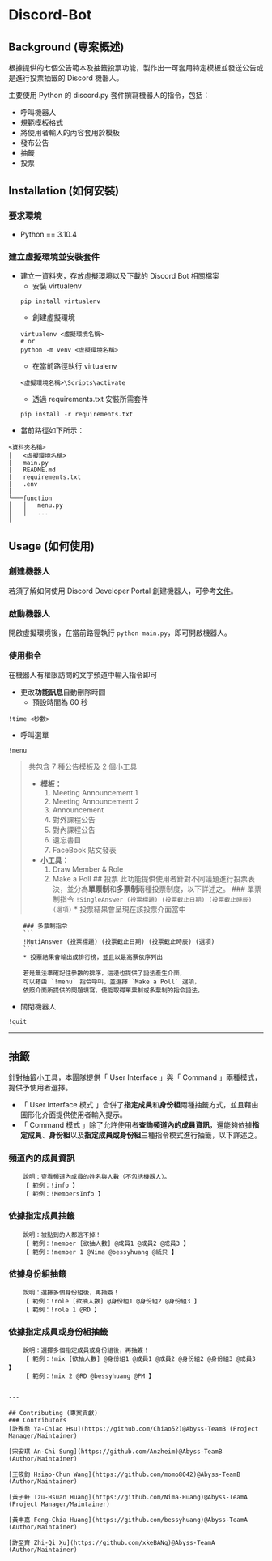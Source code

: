 # Discord-Bot
## Background (專案概述)
根據提供的七個公告範本及抽籤投票功能，製作出一可套用特定模板並發送公告或是進行投票抽籤的 Discord 機器人。

主要使用 Python 的 discord.py 套件撰寫機器人的指令，包括：
* 呼叫機器人
* 規範模板格式
* 將使用者輸入的內容套用於模板
* 發布公告
* 抽籤
* 投票

## Installation (如何安裝)
### 要求環境
* Python == 3.10.4

### 建立虛擬環境並安裝套件
* 建立一資料夾，存放虛擬環境以及下載的 Discord Bot 相關檔案
  * 安裝 virtualenv
  ```
  pip install virtualenv
  ```
  * 創建虛擬環境
  ```
  virtualenv <虛擬環境名稱>
  # or
  python -m venv <虛擬環境名稱>
  ```
  * 在當前路徑執行 virtualenv
  ```
  <虛擬環境名稱>\Scripts\activate
  ```
  * 透過 requirements.txt 安裝所需套件
  ```
  pip install -r requirements.txt
  ```
* 當前路徑如下所示：
```
<資料夾名稱>
│   <虛擬環境名稱>
|   main.py
|   README.md
|   requirements.txt
|   .env
|   
└───function
│   │   menu.py
│   │   ...
│   
```
## Usage (如何使用)
### 創建機器人
若須了解如何使用 Discord Developer Portal 創建機器人，可參考[文件](https://github.com/Project-Abyss/Discord-Bot/blob/main/create_discord_bot_application.md)。
### 啟動機器人
開啟虛擬環境後，在當前路徑執行 ```python main.py```，即可開啟機器人。
### 使用指令
在機器人有權限訪問的文字頻道中輸入指令即可
* 更改**功能訊息**自動刪除時間
  * 預設時間為 60 秒
```
!time <秒數>
```
* 呼叫選單
```
!menu
```
> 共包含 7 種公告模板及 2 個小工具
> * **模板：**
>    1. Meeting Announcement 1
>    2. Meeting Announcement 2
>    3. Announcement
>    4. 對外課程公告
>    5. 對內課程公告
>    6. 遺忘書目
>    7. FaceBook 貼文發表
> * **小工具：**
>    1. Draw Member & Role
>    2. Make a Poll
        ## 投票
        此功能提供使用者針對不同議題進行投票表決，並分為**單票制**和**多票制**兩種投票制度，以下詳述之。
        ### 單票制指令
        ```
        !SingleAnswer (投票標題) (投票截止日期) (投票截止時辰) (選項)
        ```
        * 投票結果會呈現在該投票介面當中

        ### 多票制指令
        ```
        !MutiAnswer (投票標題) (投票截止日期) (投票截止時辰) (選項)
        ```
        * 投票結果會輸出成排行榜，並且以最高票依序列出

        若是無法準確記住參數的排序，這邊也提供了語法產生介面，
        可以藉由 `!menu` 指令呼叫，並選擇 `Make a Poll` 選項，
        依照介面所提供的問題填寫，便能取得單票制或多票制的指令語法。
* 關閉機器人
```
!quit
```
---
## 抽籤

針對抽籤小工具，本團隊提供「 User Interface 」與「 Command 」兩種模式，提供予使用者選擇。
* 「 User Interface 模式 」合併了**指定成員**和**身份組**兩種抽籤方式，並且藉由圖形化介面提供使用者輸入提示。
* 「 Command 模式 」除了允許使用者**查詢頻道內的成員資訊**，還能夠依據**指定成員**、**身份組**以及**指定成員或身份組**三種指令模式進行抽籤，以下詳述之。

### 頻道內的成員資訊
```
    說明：查看頻道內成員的姓名與人數（不包括機器人）。
    【 範例：!info 】
    【 範例：!MembersInfo 】
```

### 依據指定成員抽籤
```
    說明：被點到的人都逃不掉！
    【 範例：!member [欲抽人數] @成員1 @成員2 @成員3 】
    【 範例：!member 1 @Nima @bessyhuang @紙只 】
```

### 依據身份組抽籤           
```
    說明：選擇多個身份組後，再抽簽！
    【 範例：!role [欲抽人數] @身份組1 @身份組2 @身份組3 】
    【 範例：!role 1 @RD 】
```

### 依據指定成員或身份組抽籤
```
    說明：選擇多個指定成員或身份組後，再抽簽！
    【 範例：!mix [欲抽人數] @身份組1 @成員1 @成員2 @身份組2 @身份組3 @成員3 】
    【 範例：!mix 2 @RD @bessyhuang @PM 】
```
```

---

## Contributing (專案貢獻)
### Contributors
[許雅喬 Ya-Chiao Hsu](https://github.com/Chiao52)@Abyss-TeamB (Project Manager/Maintainer)

[宋安琪 An-Chi Sung](https://github.com/Anzheim)@Abyss-TeamB (Author/Maintainer)

[王筱鈞 Hsiao-Chun Wang](https://github.com/momo8042)@Abyss-TeamB (Author/Maintainer)

[黃子軒 Tzu-Hsuan Huang](https://github.com/Nima-Huang)@Abyss-TeamA (Project Manager/Maintainer)

[黃丰嘉 Feng-Chia Huang](https://github.com/bessyhuang)@Abyss-TeamA (Author/Maintainer)

[許至齊 Zhi-Qi Xu](https://github.com/xkeBANg)@Abyss-TeamA (Author/Maintainer)

